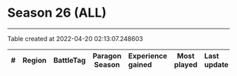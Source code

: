 # Season 26 (ALL)

---
Table created at 2022-04-20 02:13:07.248603

| #  | Region | BattleTag | Paragon Season | Experience gained | Most played | Last update |
| :- | :----: | :-------- | :------------: | :---------------- | :---------: | :---------- |
